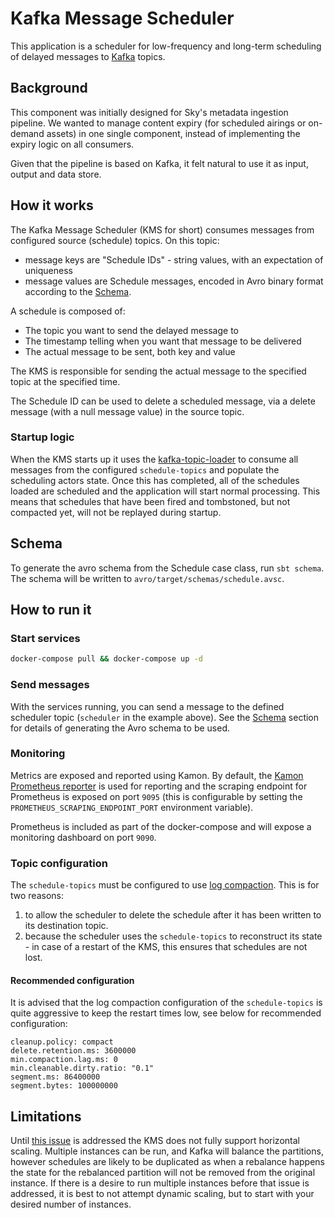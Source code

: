 # Kafka Message Scheduler

This application is a scheduler for low-frequency and long-term scheduling of
delayed messages to [Kafka](https://kafka.apache.org/) topics.

## Background

This component was initially designed for Sky's metadata ingestion pipeline.
We wanted to manage content expiry (for scheduled airings or on-demand assets)
in one single component, instead of implementing the expiry logic on all
consumers.

Given that the pipeline is based on Kafka, it felt natural to
use it as input, output and data store.

## How it works

The Kafka Message Scheduler (KMS for short) consumes messages from configured source (schedule) topics. On this topic:

- message keys are "Schedule IDs" - string values, with an expectation of uniqueness
- message values are Schedule messages, encoded in Avro binary format according to the [Schema](#schema).

A schedule is composed of:

- The topic you want to send the delayed message to
- The timestamp telling when you want that message to be delivered
- The actual message to be sent, both key and value

The KMS is responsible for sending the actual message to the specified topic at the specified time.

The Schedule ID can be used to delete a scheduled message, via a delete message (with a null message value)
in the source topic.

### Startup logic

When the KMS starts up it uses the [kafka-topic-loader](https://github.com/sky-uk/kafka-topic-loader) to consume all
messages from the configured `schedule-topics` and populate the scheduling actors state. Once this has completed, all
of the schedules loaded are scheduled and the application will start normal processing. This means that schedules that
have been fired and tombstoned, but not compacted yet, will not be replayed during startup.

## Schema

To generate the avro schema from the Schedule case class, run `sbt schema`. The schema will be written to
`avro/target/schemas/schedule.avsc`.

## How to run it

### Start services

```bash
docker-compose pull && docker-compose up -d
```

### Send messages

With the services running, you can send a message to the defined scheduler topic (`scheduler` in the example
above). See the [Schema](#schema) section for details of generating the Avro schema to be used.

### Monitoring

Metrics are exposed and reported using Kamon. By default, the [Kamon Prometheus reporter](https://kamon.io/docs/latest/reporters/prometheus/)
is used for reporting and the scraping endpoint for Prometheus is exposed on port `9095` (this is configurable by setting
the `PROMETHEUS_SCRAPING_ENDPOINT_PORT` environment variable).

Prometheus is included as part of the docker-compose and will expose a monitoring dashboard on port `9090`.

### Topic configuration

The `schedule-topics` must be configured to use [log compaction](https://kafka.apache.org/documentation/#compaction).
This is for two reasons:

1.  to allow the scheduler to delete the schedule after it has been written to its destination topic.
2.  because the scheduler uses the `schedule-topics` to reconstruct its state - in case of a restart of the
    KMS, this ensures that schedules are not lost.

#### Recommended configuration

It is advised that the log compaction configuration of the `schedule-topics` is quite aggressive to
keep the restart times low, see below for recommended configuration:

```
cleanup.policy: compact
delete.retention.ms: 3600000
min.compaction.lag.ms: 0
min.cleanable.dirty.ratio: "0.1"
segment.ms: 86400000
segment.bytes: 100000000
```

## Limitations

Until [this issue](/../../issues/69) is addressed the KMS does not fully support horizontal
scaling. Multiple instances can be run, and Kafka will balance the partitions, however schedules are likely to be duplicated
as when a rebalance happens the state for the rebalanced partition will not be removed from the original instance. If there
is a desire to run multiple instances before that issue is addressed, it is best to not attempt dynamic scaling,
but to start with your desired number of instances.
